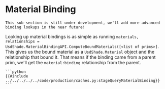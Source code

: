 # Material Binding <a name="materialBinding"></a>
~~~admonish question title="Still under construction!"
This sub-section is still under development, we'll add more advanced binding lookups in the near future!
~~~

Looking up material bindings is as simple as running `materials, relationships = UsdShade.MaterialBindingAPI.ComputeBoundMaterials([<list of prims>]`.
This gives us the bound material as a `UsdShade.Material` object and the relationship that bound it.
That means if the binding came from a parent prim, we'll get the `material:binding` relationship from the parent.

~~~admonish info title=""
```python
{{#include ../../../../../code/production/caches.py:stageQueryMaterialBinding}}
```
~~~